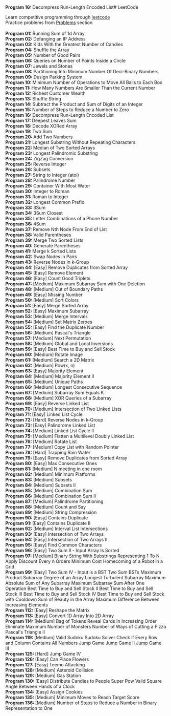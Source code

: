 <br/> <b> Program 16: </b> Decompress Run-Length Encoded List# LeetCode

Learn competitive programming through [leetcode](https://leetcode.com/)
<br/>
Practice problems from [Problems](https://leetcode.com/problemset/all/) section
<br/>
<br/> <b> Program 01: </b> Running Sum of 1d Array
<br/> <b> Program 02: </b> Defanging an IP Address
<br/> <b> Program 03: </b> Kids With the Greatest Number of Candies
<br/> <b> Program 04: </b> Shuffle the Array
<br/> <b> Program 05: </b> Number of Good Pairs
<br/> <b> Program 06: </b> Queries on Number of Points Inside a Circle
<br/> <b> Program 07: </b> Jewels and Stones
<br/> <b> Program 08: </b> Partitioning Into Minimum Number Of Deci-Binary Numbers
<br/> <b> Program 09: </b> Design Parking System
<br/> <b> Program 10: </b> Minimum Number of Operations to Move All Balls to Each Box
<br/> <b> Program 11: </b> How Many Numbers Are Smaller Than the Current Number
<br/> <b> Program 12: </b> Richest Customer Wealth
<br/> <b> Program 13: </b> Shuffle String
<br/> <b> Program 14: </b> Subtract the Product and Sum of Digits of an Integer
<br/> <b> Program 15: </b> Number of Steps to Reduce a Number to Zero
<br/> <b> Program 16: </b> Decompress Run-Length Encoded List
<br/> <b> Program 17: </b> Deepest Leaves Sum
<br/> <b> Program 18: </b> Decode XORed Array
<br/> <b> Program 19: </b> Two Sum
<br/> <b> Program 20: </b> Add Two Numbers
<br/> <b> Program 21: </b> Longest Substring Without Repeating Characters
<br/> <b> Program 22: </b> Median of Two Sorted Arrays
<br/> <b> Program 23: </b> Longest Palindromic Substring
<br/> <b> Program 24: </b> ZigZag Conversion
<br/> <b> Program 25: </b> Reverse Integer
<br/> <b> Program 26: </b> Subsets
<br/> <b> Program 27: </b> String to Integer (atoi)
<br/> <b> Program 28: </b> Palindrome Number
<br/> <b> Program 29: </b> Container With Most Water
<br/> <b> Program 30: </b> Integer to Roman
<br/> <b> Program 31: </b> Roman to Integer
<br/> <b> Program 32: </b> Longest Common Prefix
<br/> <b> Program 33: </b> 3Sum
<br/> <b> Program 34: </b> 3Sum Closest
<br/> <b> Program 35: </b> Letter Combinations of a Phone Number
<br/> <b> Program 36: </b> 4Sum
<br/> <b> Program 37: </b> Remove Nth Node From End of List
<br/> <b> Program 38: </b> Valid Parentheses
<br/> <b> Program 39: </b> Merge Two Sorted Lists
<br/> <b> Program 40: </b> Generate Parentheses
<br/> <b> Program 41: </b> Merge k Sorted Lists
<br/> <b> Program 42: </b> Swap Nodes in Pairs
<br/> <b> Program 43: </b> Reverse Nodes in k-Group
<br/> <b> Program 44: </b> [Easy] Remove Duplicates from Sorted Array
<br/> <b> Program 45: </b> [Easy] Remove Element
<br/> <b> Program 46: </b> [Easy] Count Good Triplets
<br/> <b> Program 47: </b> [Medium] Maximum Subarray Sum with One Deletion
<br/> <b> Program 48: </b> [Medium] Out of Boundary Paths
<br/> <b> Program 49: </b> [Easy] Missing Number
<br/> <b> Program 50: </b> [Medium] Sort Colors
<br/> <b> Program 51: </b> [Easy] Merge Sorted Array
<br/> <b> Program 52: </b> [Easy] Maximum Subarray
<br/> <b> Program 53: </b> [Medium] Merge Intervals
<br/> <b> Program 54: </b> [Medium] Set Matrix Zeroes
<br/> <b> Program 55: </b> [Easy] Find the Duplicate Number
<br/> <b> Program 56: </b> [Medium] Pascal's Triangle
<br/> <b> Program 57: </b> [Medium] Next Permutation
<br/> <b> Program 58: </b> [Medium] Global and Local Inversions
<br/> <b> Program 59: </b> [Easy] Best Time to Buy and Sell Stock
<br/> <b> Program 60: </b> [Medium] Rotate Image
<br/> <b> Program 61: </b> [Medium] Search a 2D Matrix
<br/> <b> Program 62: </b> [Medium] Pow(x, n)
<br/> <b> Program 63: </b> [Easy] Majority Element
<br/> <b> Program 64: </b> [Medium] Majority Element II
<br/> <b> Program 65: </b> [Medium] Unique Paths
<br/> <b> Program 66: </b> [Medium] Longest Consecutive Sequence
<br/> <b> Program 67: </b> [Medium] Subarray Sum Equals K
<br/> <b> Program 68: </b> [Medium] XOR Queries of a Subarray
<br/> <b> Program 69: </b> [Easy] Reverse Linked List
<br/> <b> Program 70: </b> [Medium] Intersection of Two Linked Lists
<br/> <b> Program 71: </b> [Easy] Linked List Cycle
<br/> <b> Program 72: </b> [Hard] Reverse Nodes in k-Group
<br/> <b> Program 73: </b> [Easy] Palindrome Linked List
<br/> <b> Program 74: </b> [Medium] Linked List Cycle II
<br/> <b> Program 75: </b> [Medium] Flatten a Multilevel Doubly Linked List
<br/> <b> Program 76: </b> [Medium] Rotate List
<br/> <b> Program 77: </b> [Medium] Copy List with Random Pointer
<br/> <b> Program 78: </b> [Hard] Trapping Rain Water
<br/> <b> Program 79: </b> [Easy] Remove Duplicates from Sorted Array
<br/> <b> Program 80: </b> [Easy] Max Consecutive Ones
<br/> <b> Program 81: </b> [Medium] N meeting in one room
<br/> <b> Program 82: </b> [Medium] Minimum Platforms
<br/> <b> Program 83: </b> [Medium] Subsets
<br/> <b> Program 84: </b> [Medium] Subsets II
<br/> <b> Program 85: </b> [Medium] Combination Sum
<br/> <b> Program 86: </b> [Medium] Combination Sum II
<br/> <b> Program 87: </b> [Medium] Palindrome Partitioning
<br/> <b> Program 88: </b> [Medium] Count and Say
<br/> <b> Program 89: </b> [Medium] String Compression
<br/> <b> Program 90: </b> [Easy] Contains Duplicate
<br/> <b> Program 91: </b> [Easy] Contains Duplicate II
<br/> <b> Program 92: </b> [Medium] Interval List Intersections
<br/> <b> Program 93: </b> [Easy] Intersection of Two Arrays
<br/> <b> Program 94: </b> [Easy] Intersection of Two Arrays II
<br/> <b> Program 95: </b> [Easy] Find Common Characters
<br/> <b> Program 96: </b> [Easy] Two Sum II - Input Array Is Sorted
<br/> <b> Program 97: </b> [Medium] Binary String With Substrings Representing 1 To N
Apply Discount Every n Orders
Minimum Cost Homecoming of a Robot in a Grid
<br/> <b> Program 99: </b> [Easy] Two Sum IV - Input is a BST
Two Sum BSTs
Maximum Product Subarray
Degree of an Array
Longest Turbulent Subarray
Maximum Absolute Sum of Any Subarray
Maximum Subarray Sum After One Operation
Best Time to Buy and Sell Stock II
Best Time to Buy and Sell Stock III
Best Time to Buy and Sell Stock IV
Best Time to Buy and Sell Stock with Cooldown
Sum of Beauty in the Array
Maximum Difference Between Increasing Elements
<br/> <b> Program 112: </b> [Easy] Reshape the Matrix
<br/> <b> Program 113: </b> [Easy] Convert 1D Array Into 2D Array
<br/> <b> Program 114: </b> [Medium] Bag of Tokens
Reveal Cards In Increasing Order
Eliminate Maximum Number of Monsters
Number of Ways of Cutting a Pizza
Pascal's Triangle II
<br/> <b> Program 119: </b> [Medium] Valid Sudoku
Sudoku Solver
Check if Every Row and Column Contains All Numbers
Jump Game
Jump Game II
Jump Game III
<br/> <b> Program 125: </b> [Hard] Jump Game IV
<br/> <b> Program 126: </b> [Easy] Can Place Flowers
<br/> <b> Program 127: </b> [Easy] Teemo Attacking
<br/> <b> Program 128: </b> [Medium] Asteroid Collision
<br/> <b> Program 129: </b> [Medium] Gas Station
<br/> <b> Program 130: </b> [Easy] Distribute Candies to People
Super Pow
Valid Square
Angle Between Hands of a Clock
<br/> <b> Program 134: </b> [Easy] Assign Cookies
<br/> <b> Program 135: </b> [Medium] Minimum Moves to Reach Target Score
<br/> <b> Program 136: </b> [Medium] Number of Steps to Reduce a Number in Binary Representation to One
